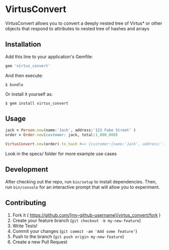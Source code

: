 # VirtusConvert

VirtusConvert allows you to convert a deeply nested tree of Virtus\* or other objects that respond
to attributes to nested tree of hashes and arrays


## Installation

Add this line to your application's Gemfile:

```ruby
gem 'virtus_convert'
```

And then execute:

    $ bundle

Or install it yourself as:

    $ gem install virtus_convert

## Usage

```ruby
jack = Person.new(name:'Jack', address:'123 Fake Street' )
order = Order.new(customer: jack, total:1_000_000)

VirtusConvert.new(order).to_hash #=> {customer:{name:'Jack', address:'123 Fake Street'}, total: 1000000}
```

Look in the specs/ folder for more example use cases

## Development

After checking out the repo, run `bin/setup` to install dependencies. Then, run `bin/console` for an interactive prompt that will allow you to experiment.

## Contributing

1. Fork it ( https://github.com/[my-github-username]/virtus_convert/fork )
2. Create your feature branch (`git checkout -b my-new-feature`)
2. Write Tests!
3. Commit your changes (`git commit -am 'Add some feature'`)
4. Push to the branch (`git push origin my-new-feature`)
5. Create a new Pull Request
